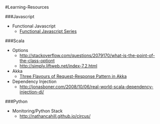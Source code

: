 #Learning-Resources

###Javascript
- Functional Javascript
	- [Functional Javascript Series](http://tech.pro/tutorial/1953/functional-javascript-part-1-introduction)

###Scala
- Options
	- http://stackoverflow.com/questions/2079170/what-is-the-point-of-the-class-optiont
	- http://simply.liftweb.net/index-7.2.html
- Akka
	- [Three Flavours of Request-Response Pattern in Akka](http://java.dzone.com/articles/three-flavours-request)
- Dependency Injection
	- http://jonasboner.com/2008/10/06/real-world-scala-dependency-injection-di/

###Python
- Monitoring/Python Stack
	- http://nathancahill.github.io/circus/ 

